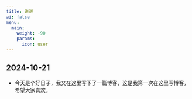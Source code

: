```yaml
---
title: 说说
ai: false
menu:
  main:
    weight: -90
    params:
      icon: user
---
```


## 2024-10-21
- 今天是个好日子，我又在这里写下了一篇博客，这是我第一次在这里写博客，希望大家喜欢。
